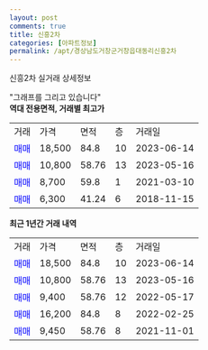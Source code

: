 ```yaml
---
layout: post
comments: true
title: 신흥2차
categories: [아파트정보]
permalink: /apt/경상남도거창군거창읍대동리신흥2차
---
```


신흥2차 실거래 상세정보

<script type="text/javascript">
  google.charts.load('current', {'packages':['line', 'corechart']});
  google.charts.setOnLoadCallback(drawChart);

  function drawChart() {
    var data = new google.visualization.DataTable();
    data.addColumn('date', '거래일');
    data.addColumn('number', "매매");
    data.addColumn('number', "전세");
    data.addColumn('number', "전매");

    data.addRows([[new Date(Date.parse("2023-06-14")), 18500, null, null], [new Date(Date.parse("2023-05-16")), 10800, null, null], [new Date(Date.parse("2022-05-17")), 9400, null, null], [new Date(Date.parse("2022-02-25")), 16200, null, null], [new Date(Date.parse("2021-11-01")), 9450, null, null]]);

    var options = {
      hAxis: {
        format: 'yyyy/MM/dd'
      },    
      lineWidth: 0,
      pointsVisible: true,    
      title: '최근 1년간 유형별 실거래가 분포',
      legend: { position: 'bottom' }
    };

    var formatter = new google.visualization.NumberFormat({pattern:'###,###'} );
    formatter.format(data, 1);
    formatter.format(data, 2);
    
    setTimeout(function() {
        var chart = new google.visualization.LineChart(document.getElementById('columnchart_material'));
        chart.draw(data, (options));
        document.getElementById('loading').style.display = 'none';
    }, 200);
  }
</script>


<div id="loading" style="z-index:20; display: block; margin-left: 0px">"그래프를 그리고 있습니다"</div>
<div id="columnchart_material" style="width: 95%; margin-left: 0px; display: block"></div>
<!-- contents start -->
<b>역대 전용면적, 거래별 최고가</b>
<table class="sortable">
    <tr>
      <td>거래</td>
      <td>가격</td>
      <td>면적</td>
      <td>층</td>
      <td>거래일</td>
    </tr>
        <tr>
          <td><a style="color: blue">매매</a></td>
          <td>18,500</td>
          <td>84.8</td>
          <td>10</td>
          <td>2023-06-14</td>
        </tr>            <tr>
          <td><a style="color: blue">매매</a></td>
          <td>10,800</td>
          <td>58.76</td>
          <td>13</td>
          <td>2023-05-16</td>
        </tr>            <tr>
          <td><a style="color: blue">매매</a></td>
          <td>8,700</td>
          <td>59.8</td>
          <td>1</td>
          <td>2021-03-10</td>
        </tr>            <tr>
          <td><a style="color: blue">매매</a></td>
          <td>6,300</td>
          <td>41.24</td>
          <td>6</td>
          <td>2018-11-15</td>
        </tr>        
    
    
</table>

<b>최근 1년간 거래 내역</b>

<table class="sortable">
    <tr>
      <td>거래</td>
      <td>가격</td>
      <td>면적</td>
      <td>층</td>
      <td>거래일</td>
    </tr>
    <tr>
      <td><a style="color: blue">매매</a></td>
      <td>18,500</td>
      <td>84.8</td>
      <td>10</td>
      <td>2023-06-14</td>
    </tr>          <tr>
      <td><a style="color: blue">매매</a></td>
      <td>10,800</td>
      <td>58.76</td>
      <td>13</td>
      <td>2023-05-16</td>
    </tr>          <tr>
      <td><a style="color: blue">매매</a></td>
      <td>9,400</td>
      <td>58.76</td>
      <td>12</td>
      <td>2022-05-17</td>
    </tr>          <tr>
      <td><a style="color: blue">매매</a></td>
      <td>16,200</td>
      <td>84.8</td>
      <td>8</td>
      <td>2022-02-25</td>
    </tr>          <tr>
      <td><a style="color: blue">매매</a></td>
      <td>9,450</td>
      <td>58.76</td>
      <td>8</td>
      <td>2021-11-01</td>
    </tr>      </table>
<!-- contents end -->    

